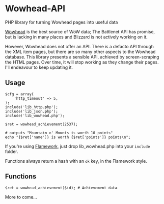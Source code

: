 # Wowhead-API

PHP library for turning Wowhead pages into useful data

<a href="http://www.wowhead.com/">Wowhead</a> is the best source of WoW data; The Battlenet API has promise, but is lacking in many places and Blizzard is not actively working on it.

However, Wowhead does not offer an API. There is a defacto API through the XML item pages, but there are so many other aspects to the Wowhead database. This library presents a sensible API, achieved by screen-scraping the HTML pages. Over time, it will stop working as they change their pages. I'll endeavour to keep updating it.


## Usage

    $cfg = array(
        'http_timeout' => 5,
    );
    include('lib_http.php');
    include('lib_json.php');
    include('lib_wowhead.php');

    $ret = wowhead_achievement(2537);

    # outputs "Mountain o' Mounts is worth 10 points"
    echo "{$ret['name']} is worth {$ret['points']} points\n";


If you're using <a href="https://github.com/exflickr/flamework">Flamework</a>, just drop lib_wowhead.php into your <code>include</code> folder.

Functions always return a hash with an <code>ok</code> key, in the Flamework style.


## Functions

    $ret = wowhead_achievement($id); # Achievement data

More to come...
